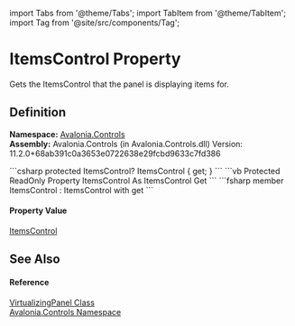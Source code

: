 import Tabs from '@theme/Tabs'; 
import TabItem from '@theme/TabItem'; 
import Tag from '@site/src/components/Tag'; 

# ItemsControl Property


Gets the ItemsControl that the panel is displaying items for.



## Definition
**Namespace:** <a href="N_Avalonia_Controls">Avalonia.Controls</a>  
**Assembly:** Avalonia.Controls (in Avalonia.Controls.dll) Version: 11.2.0+68ab391c0a3653e0722638e29fcbd9633c7fd386

<Tabs groupId="api-code-preview">
<TabItem value="csharp" label="C#">
```csharp
protected ItemsControl? ItemsControl { get; }
```
</TabItem>
<TabItem value="vb" label="VB">
```vb
Protected ReadOnly Property ItemsControl As ItemsControl
	Get
```
</TabItem>
<TabItem value="fsharp" label="F#">
```fsharp
member ItemsControl : ItemsControl with get
```
</TabItem>
</Tabs>



#### Property Value
<a href="T_Avalonia_Controls_ItemsControl">ItemsControl</a>

## See Also


#### Reference
<a href="T_Avalonia_Controls_VirtualizingPanel">VirtualizingPanel Class</a>  
<a href="N_Avalonia_Controls">Avalonia.Controls Namespace</a>  
